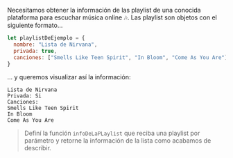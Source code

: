 Necesitamos obtener la información de las playlist de una conocida plataforma para escuchar música online :notes:. Las playlist son objetos con el siguiente formato...

``` javascript
let playlistDeEjemplo = {
  nombre: "Lista de Nirvana",
  privada: true,
  canciones: ["Smells Like Teen Spirit", "In Bloom", "Come As You Are"]
}
```
... y queremos visualizar así la información:

```
Lista de Nirvana
Privada: Si
Canciones:
Smells Like Teen Spirit
In Bloom
Come As You Are
```
> Definí la función `infoDeLaPLaylist` que reciba una playlist por parámetro y retorne la información de la lista como acabamos de describir.